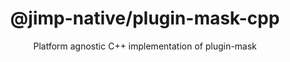 <div align="center">
  <h1>@jimp-native/plugin-mask-cpp</h1>
  <p>Platform agnostic C++ implementation of plugin-mask</p>
</div>
